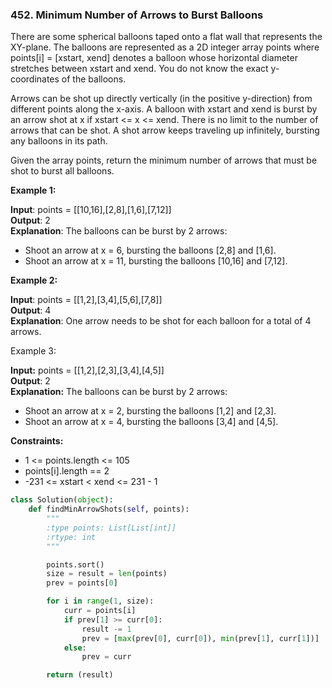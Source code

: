 ### 452. Minimum Number of Arrows to Burst Balloons

There are some spherical balloons taped onto a flat wall that represents the XY-plane. The balloons are represented as a 2D integer array points where points[i] = [xstart, xend] denotes a balloon whose horizontal diameter stretches between xstart and xend. You do not know the exact y-coordinates of the balloons.

Arrows can be shot up directly vertically (in the positive y-direction) from different points along the x-axis. A balloon with xstart and xend is burst by an arrow shot at x if xstart <= x <= xend. There is no limit to the number of arrows that can be shot. A shot arrow keeps traveling up infinitely, bursting any balloons in its path.

Given the array points, return the minimum number of arrows that must be shot to burst all balloons.

**Example 1:**

**Input**: points = [[10,16],[2,8],[1,6],[7,12]]  
**Output**: 2  
**Explanation**: The balloons can be burst by 2 arrows:
- Shoot an arrow at x = 6, bursting the balloons [2,8] and [1,6].
- Shoot an arrow at x = 11, bursting the balloons [10,16] and [7,12].

**Example 2:**

**Input**: points = [[1,2],[3,4],[5,6],[7,8]]  
**Output**: 4  
**Explanation**: One arrow needs to be shot for each balloon for a total of 4 arrows.

Example 3:

**Input:** points = [[1,2],[2,3],[3,4],[4,5]]  
**Output**: 2  
**Explanation:** The balloons can be burst by 2 arrows:  
- Shoot an arrow at x = 2, bursting the balloons [1,2] and [2,3].
- Shoot an arrow at x = 4, bursting the balloons [3,4] and [4,5].

**Constraints:**

* 1 <= points.length <= 105
* points[i].length == 2
* -231 <= xstart < xend <= 231 - 1

```python
class Solution(object):
    def findMinArrowShots(self, points):
        """
        :type points: List[List[int]]
        :rtype: int
        """

        points.sort()
        size = result = len(points)
        prev = points[0]

        for i in range(1, size):
            curr = points[i]
            if prev[1] >= curr[0]:
                result -= 1
                prev = [max(prev[0], curr[0]), min(prev[1], curr[1])]
            else:
                prev = curr

        return (result)
```